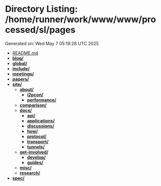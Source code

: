 # Directory Listing: /home/runner/work/www/www/processed/sl/pages
Generated on: Wed May  7 05:19:28 UTC 2025

- [README.md](README.md)
- **[blog/](blog/)**
- **[global/](global/)**
- **[include/](include/)**
- **[meetings/](meetings/)**
- **[papers/](papers/)**
- **[site/](site/)**
  - **[about/](site/about/)**
    - **[i2pcon/](site/about/i2pcon/)**
    - **[performance/](site/about/performance/)**
  - **[comparison/](site/comparison/)**
  - **[docs/](site/docs/)**
    - **[api/](site/docs/api/)**
    - **[applications/](site/docs/applications/)**
    - **[discussions/](site/docs/discussions/)**
    - **[how/](site/docs/how/)**
    - **[protocol/](site/docs/protocol/)**
    - **[transport/](site/docs/transport/)**
    - **[tunnels/](site/docs/tunnels/)**
  - **[get-involved/](site/get-involved/)**
    - **[develop/](site/get-involved/develop/)**
    - **[guides/](site/get-involved/guides/)**
  - **[misc/](site/misc/)**
  - **[research/](site/research/)**
- **[spec/](spec/)**
